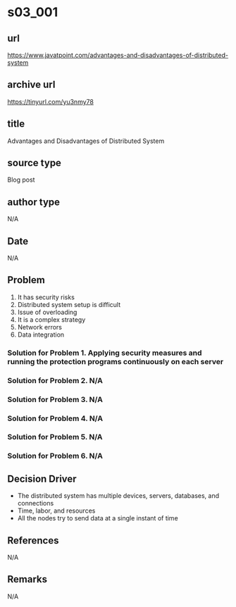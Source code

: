 # s03_001

## url
https://www.javatpoint.com/advantages-and-disadvantages-of-distributed-system

## archive url
https://tinyurl.com/yu3nmy78

## title
Advantages and Disadvantages of Distributed System

## source type
Blog post

## author type
N/A

## Date
N/A

## Problem
1. It has security risks
2. Distributed system setup is difficult
3. Issue of overloading
4. It is a complex strategy
5. Network errors
6. Data integration

### Solution for Problem 1. Applying security measures and running the protection programs continuously on each server
### Solution for Problem 2. N/A
### Solution for Problem 3. N/A
### Solution for Problem 4. N/A
### Solution for Problem 5. N/A
### Solution for Problem 6. N/A

## Decision Driver
- The distributed system has multiple devices, servers, databases, and connections
- Time, labor, and resources
- All the nodes try to send data at a single instant of time

## References
N/A

## Remarks
N/A